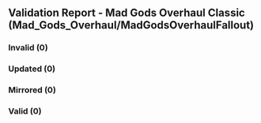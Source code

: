 ## Validation Report - Mad Gods Overhaul Classic (Mad_Gods_Overhaul/MadGodsOverhaulFallout)


### Invalid (0)
### Updated (0)
### Mirrored (0)
### Valid (0)
